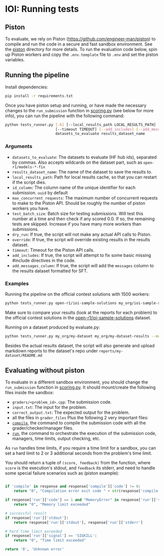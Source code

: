 # IOI: Running tests

## Piston
To evaluate, we rely on Piston (https://github.com/engineer-man/piston) to compile and run the code in a secure and fast sandbox environment. See the [piston](piston/README.md) directory for more details.
To run the evaluation code below, spin up Piston workers and copy the `.env.template` file to `.env` and set the piston variables.

## Running the pipeline
Install dependencies:
```bash
pip install -r requirements.txt
```

Once you have piston setup and running, or have made the necessary changes to the `run_submission` function in [scoring.py](scoring.py) (see below for more info), you can run the pipeline with the following command:

```bash
python tests_runner.py [-h] [--local_results_path LOCAL_RESULTS_PATH] [--id_column ID_COLUMN] [--max_concurrent_requests MAX_CONCURRENT_REQUESTS] [--test_batch_size TEST_BATCH_SIZE] [--dry_run] [--override]
                       [--timeout TIMEOUT] [--add_includes] [--add_messages_column]
                       datasets_to_evaluate results_dataset_name
```
### Arguments
- `datasets_to_evaluate`: The datasets to evaluate (HF hub ids), separated by commas. Also accepts wildcards on the dataset part, such as `open-r1/models-*-fix`
- `results_dataset_name`: The name of the dataset to save the results to.
- `local_results_path`: Path for local results cache, so that you can restart if the script dies.
- `id_column`: The column name of the unique identifier for each submission. `uuid` by default
- `max_concurrent_requests`: The maximum number of concurrent requests to make to the Piston API. Should be roughly the number of piston workers you have.
- `test_batch_size`: Batch size for testing submissions. Will test this number at a time and then check if any scored 0.0. If so, the remaining tests are skipped. Increase if you have many more workers than submissions.
- `dry_run`: If true, the script will not make any actual API calls to Piston.
- `override`: If true, the script will override existing results in the results dataset.
- `timeout`: Timeout for the Piston API calls.
- `add_includes`: If true, the script will attempt to fix some basic missing #include directives in the code.
- `add_messages_column`: If true, the script will add the `messages` column to the results dataset formatted for SFT.

### Examples

Running the pipeline on the official contest solutions with 1500 workers:

```bash
python tests_runner.py open-r1/ioi-sample-solutions my_org/ioi-sample-solutions-results --id_column label --max_concurrent_requests 1500
```
Make sure to compare your results (look at the reports for each problem) to the official contest solutions in the [open-r1/ioi-sample-solutions](https://huggingface.co/datasets/open-r1/ioi-sample-solutions) dataset.


Running on a dataset produced by evaluate.py:

```bash
python tests_runner.py my_org/my-dataset my_org/my-dataset-results --max_concurrent_requests 1500
```

Besides the actual results dataset, the script will also generate and upload markdown reports to the dataset's repo under `reports/my-dataset/README.md`



## Evaluating without piston
To evaluate in a different sandbox environment, you should change the `run_submission` function in [scoring.py](scoring.py). It should mount/create the following files inside the sandbox:
- `graders/<problem_id>.cpp`: The submission code.
- `input.txt`: The input for the problem.
- `correct_output.txt`: The expected output for the problem.
- all the files in `grader_files`
Plus the following 2 very important files:
- [`compile`](custom_setup/compile), the command to compile the submission code with all the grader/checker/manager files.
- [`run`](custom_setup/run), the command to orchestrate the execution of the submission code, managers, time limits, output checking, etc.

As `run` handles time limits, if you require a time limit for a sandbox, you can set a hard limit to 2 or 3 additional seconds from the problem's time limit.

You should return a tuple of `(score, feedback)` from the function, where `score` is the execution's stdout, and `feedback` its stderr, and need to handle some special failure scenarios such as (piston example):

```python

if 'compile' in response and response['compile']['code'] != 0:
    return "0", "Compilation error exit code " + str(response['compile']['code']) + "\n" + response['compile']['stderr']

if response['run']['code'] == 1 and "MemoryError" in response['run']['stderr']:
    return "0", "Memory limit exceeded"

# successful result
if response['run']['stdout']:
    return response['run']['stdout'], response['run']['stderr']

# hard time limit exceeded
if response['run']['signal'] == 'SIGKILL':
    return "0", "Time limit exceeded"

return '0', 'Unknown error'
```
